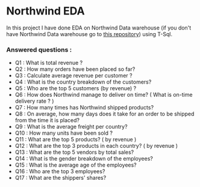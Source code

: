 # Northwind EDA
In this project I have done EDA on Northwind Data warehouse (if you don't have Northwind Data warehouse go to [this repository](https://github.com/ali-mir98/NorthwindETL)) using T-Sql.
### Answered questions :
- Q1 : What is total revenue ?
- Q2 : How many orders have been placed so far?
- Q3 : Calculate average revenue per customer ? 
- Q4 : What is the country breakdown of the customers?
- Q5 : Who are the top 5 customers (by revenue) ?
- Q6 : How does Northwind manage to deliver on time? ( What is on-time delivery rate ? )
- Q7 : How many times has Northwind shipped products?
- Q8 : On average, how many days does it take for an order to be shipped from the time it is placed?
- Q9 : What is the average freight per country?
- Q10 : How many units have been sold ? 
- Q11 : What are the top 5 products? ( by revenue )
- Q12 : What are the top 3 products in each country? ( by revenue )
- Q13 : What are the top 5 vendors by total sales?
- Q14 : What is the gender breakdown of the employees?
- Q15 : What is the average age of the employees? 
- Q16 : Who are the top 3 employees?
- Q17 : What are the shippers' shares?



